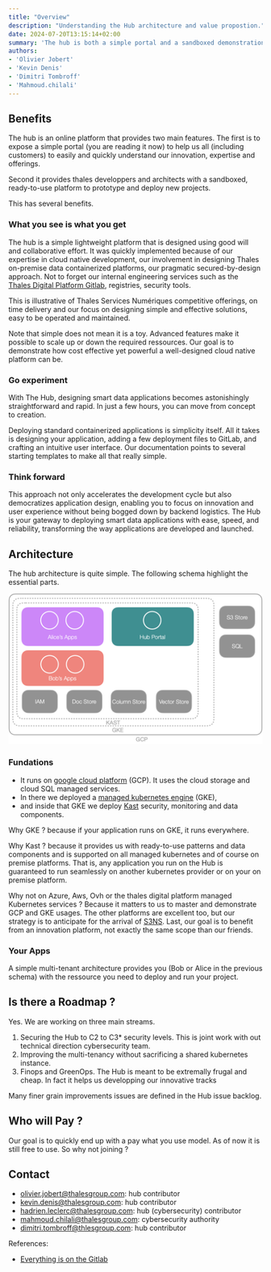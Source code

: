```yaml
---
title: "Overview"
description: "Understanding the Hub architecture and value propostion."
date: 2024-07-20T13:15:14+02:00
summary: 'The hub is both a simple portal and a sandboxed demonstration and working platform. This doc explains its architecture, and service level agreements'
authors:
- 'Olivier Jobert'
- 'Kevin Denis'
- 'Dimitri Tombroff'
- 'Mahmoud.chilali'
---
```


## Benefits

The hub is an online platform that provides two main features. The first is to expose a simple portal (you are reading it now)
to help us all (including customers) to easily and quickly understand our innovation, expertise and offerings. 

Second it provides thales developpers and architects with a sandboxed, ready-to-use platform to prototype and deploy
new projects. 

This has several benefits.

### What you see is what you get

The hub is a simple lightweight platform that is designed using good will and collaborative effort. 
It was quickly implemented because of our expertise in cloud native development,
our involvement in designing Thales on-premise data containerized platforms, 
our pragmatic secured-by-design approach. Not to forget our internal engineering services 
such as the [Thales Digital Platform Gitlab](https://gitlab.thalesdigital.io), registries, security tools. 

This is illustrative of Thales Services Numériques competitive offerings,
on time delivery and our focus on designing simple and effective solutions, easy to be operated and maintained.

Note that simple does not mean it is a toy. Advanced features make it possible to scale up or down
the required ressources. Our goal is to demonstrate how cost effective yet powerful a well-designed 
cloud native platform can be.

### Go experiment 

With The Hub, designing smart data applications becomes astonishingly straightforward and rapid. 
In just a few hours, you can move from concept to creation.

Deploying standard containerized applications is simplicity itself. All it takes is designing 
your application, adding a few deployment files to GitLab, and crafting an intuitive user interface.
Our documentation points to several starting templates to make all that really simple.

### Think forward

This approach not only accelerates the development cycle but also democratizes application design, 
enabling you to focus on innovation and user experience without being bogged down by backend logistics. 
The Hub is your gateway to deploying smart data applications with ease, speed, and reliability, 
transforming the way applications are developed and launched.

## Architecture

The hub architecture is quite simple. The following schema highlight the essential parts. 

![Architecture Overview](HubArchitecture.png)

### Fundations 

- It runs on [google cloud platform](https://cloud.google.com) (GCP). It uses the cloud storage and cloud SQL managed services.
- In there we deployed a [managed kubernetes engine](https://cloud.google.com/kubernetes-engine) (GKE), 
- and inside that GKE we deploy [Kast](/building-blocks/kast) security, monitoring and data components. 

Why GKE ? because if your application runs on GKE, it runs everywhere. 

Why Kast ? because it provides us with ready-to-use patterns and data components and is supported on all managed kubernetes and of course on premise platforms. That is, any application you run on the Hub is guaranteed to run seamlessly on another kubernetes provider or on your on premise platform. 

Why not on Azure, Aws, Ovh or the thales digital platform managed Kubernetes services ? Because it matters to us to master and
demonstrate GCP and GKE usages. The other platforms are excellent too, but our strategy is to anticipate for the arrival of [S3NS](https://www.s3ns.io/en). Last, our goal is to benefit from an innovation platform, not exactly the same scope than our friends.

### Your Apps

A simple multi-tenant architecture provides you (Bob or Alice in the previous schema) with the ressource you need to deploy and run your project. 

## Is there a Roadmap ?

Yes. We are working on three main streams.

1. Securing the Hub to C2 to C3* security levels. This is joint work with out technical direction cybersecurity team.
2. Improving the multi-tenancy without sacrificing a shared kubernetes instance. 
3. Finops and GreenOps. The Hub is meant to be extremally frugal and cheap. In fact it helps us developping our innovative tracks 

Many finer grain improvements issues are defined in the Hub issue backlog. 

## Who will Pay ?

Our goal is to quickly end up with a pay what you use model. As of now it is still free to use. 
So why not joining ? 

## Contact

- olivier.jobert@thalesgroup.com: hub contributor
- kevin.denis@thalesgroup.com: hub contributor
- hadrien.leclerc@thalesgroup.com: hub (cybersecurity) contributor
- mahmoud.chilali@thalesgroup.com: cybersecurity authority
- dimitri.tombroff@thlesgroup.com: hub contributor

References:

- [Everything is on the Gitlab](https://gitlab.thalesdigital.io/tsn/innovation)




